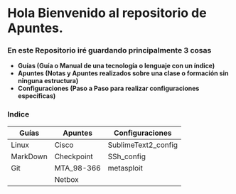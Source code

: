 Hola Bienvenido al repositorio de Apuntes.
==========================================

### En este Repositorio iré guardando principalmente 3 cosas 

- **Guías (Guía o Manual de una tecnología o lenguaje con un índice)**
- **Apuntes (Notas y Apuntes realizados sobre una clase o formación sin ninguna estructura)**
- **Configuraciones (Paso a Paso para realizar configuraciones específicas)**

### Indice

Guías |Apuntes |Configuraciones
---|---|---
Linux | Cisco | SublimeText2_config
MarkDown | Checkpoint | SSh_config
Git | MTA_98-366 | metasploit
 | | Netbox

